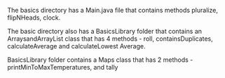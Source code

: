 
The basics directory has a Main.java file that contains methods pluralize, flipNHeads, clock.

The basic directory also has a BasicsLibrary folder that contains an ArraysandArrayList class that has 4 methods -  roll, containsDuplicates, calculateAverage and calculateLowest Average.

BasicsLibrary folder contains a Maps class that has 2 methods -  printMinToMaxTemperatures, and tally
